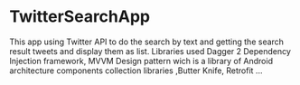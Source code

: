 # TwitterSearchApp
This app using Twitter API to do the search by text and getting the search result tweets and display them as list. Libraries used Dagger 2 Dependency Injection framework, MVVM Design pattern wich is a library of Android architecture components collection libraries ,Butter Knife, Retrofit ...
